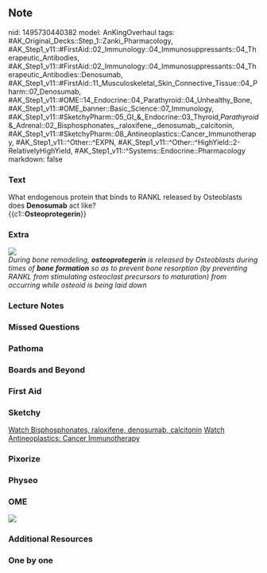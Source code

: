## Note
nid: 1495730440382
model: AnKingOverhaul
tags: #AK_Original_Decks::Step_1::Zanki_Pharmacology, #AK_Step1_v11::#FirstAid::02_Immunology::04_Immunosuppressants::04_Therapeutic_Antibodies, #AK_Step1_v11::#FirstAid::02_Immunology::04_Immunosuppressants::04_Therapeutic_Antibodies::Denosumab, #AK_Step1_v11::#FirstAid::11_Musculoskeletal_Skin_Connective_Tissue::04_Pharm::07_Denosumab, #AK_Step1_v11::#OME::14_Endocrine::04_Parathyroid::04_Unhealthy_Bone, #AK_Step1_v11::#OME_banner::Basic_Science::07_Immunology, #AK_Step1_v11::#SketchyPharm::05_GI_&_Endocrine::03_Thyroid,_Parathyroid_&_Adrenal::02_Bisphosphonates,_raloxifene,_denosumab,_calcitonin, #AK_Step1_v11::#SketchyPharm::08_Antineoplastics::Cancer_Immunotherapy, #AK_Step1_v11::^Other::^EXPN, #AK_Step1_v11::^Other::^HighYield::2-RelativelyHighYield, #AK_Step1_v11::^Systems::Endocrine::Pharmacology
markdown: false

### Text
<div>
  <div>
    What endogenous protein that binds to RANKL released by
    Osteoblasts does <b>Denosumab</b> act like?
  </div>
</div>
<div>
  {{c1::<b>Osteoprotegerin</b>}}
</div>

### Extra
<div>
  <i><img src="paste-419455096061953.jpg"></i>
  <div>
    <i>During bone remodeling, <b>osteoprotegerin</b> is released
    by Osteoblasts during times of <b>bone formation</b> so as to
    prevent bone resorption (by preventing RANKL from stimulating
    osteoclast precursors to maturation) from occurring while
    osteoid is being laid down</i>
  </div>
</div>

### Lecture Notes


### Missed Questions


### Pathoma


### Boards and Beyond


### First Aid


### Sketchy
<a href=
"https://dashboard.sketchy.com/study/medical/courses/medical-pharmacology/units/medical-pharmacology-gi-endocrine/videos/medical-pharmacology-gi-and-endocrine-thyroid-parathyroid-and-adrenal-bisphosphonates-raloxifene-denosumab-calcitonin?utm_source=anki&utm_medium=partnership&utm_campaign=february_update&utm_content=medical">
Watch Bisphosphonates, raloxifene, denosumab, calcitonin</a>
<a href=
"https://dashboard.sketchy.com/study/medical/courses/medical-pharmacology/units/medical-pharmacology-gi-endocrine/videos/medical-pharmacology-gi-and-endocrine-thyroid-parathyroid-and-adrenal-bisphosphonates-raloxifene-denosumab-calcitonin?utm_source=anki&utm_medium=partnership&utm_campaign=february_update&utm_content=medical">
Watch Antineoplastics: Cancer Immunotherapy</a>

### Pixorize


### Physeo


### OME
<div class="ome-widget">
  <a href=
  "https://onlinemeded.org/spa/immunology?ref=anki"><img src=
  "_OME_AnkiFlashcards_Topic_5.png"></a>
</div>

### Additional Resources


### One by one

